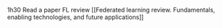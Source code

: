 1h30 
Read a paper FL review [[Federated learning review. Fundamentals, enabling technologies, and future applications]]
